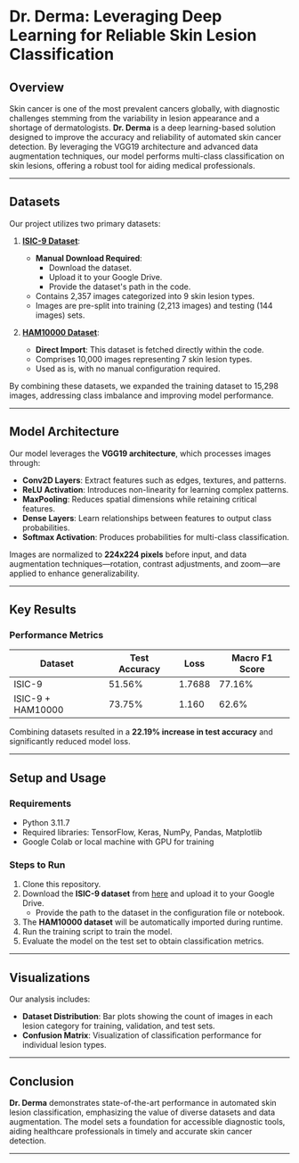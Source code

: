 
# Dr. Derma: Leveraging Deep Learning for Reliable Skin Lesion Classification

## Overview

Skin cancer is one of the most prevalent cancers globally, with diagnostic challenges stemming from the variability in lesion appearance and a shortage of dermatologists. **Dr. Derma** is a deep learning-based solution designed to improve the accuracy and reliability of automated skin cancer detection. By leveraging the VGG19 architecture and advanced data augmentation techniques, our model performs multi-class classification on skin lesions, offering a robust tool for aiding medical professionals.

---

## Datasets

Our project utilizes two primary datasets:

1. **[ISIC-9 Dataset](https://www.isic-archive.com/)**: 
   - **Manual Download Required**: 
     - Download the dataset.
     - Upload it to your Google Drive.
     - Provide the dataset's path in the code.
   - Contains 2,357 images categorized into 9 skin lesion types.
   - Images are pre-split into training (2,213 images) and testing (144 images) sets.

2. **[HAM10000 Dataset](https://www.kaggle.com/datasets/nodoubttome/skin-cancer9-classesisic?resource=download)**:
   - **Direct Import**: This dataset is fetched directly within the code.
   - Comprises 10,000 images representing 7 skin lesion types.
   - Used as is, with no manual configuration required.

By combining these datasets, we expanded the training dataset to 15,298 images, addressing class imbalance and improving model performance.

---

## Model Architecture

Our model leverages the **VGG19 architecture**, which processes images through:

- **Conv2D Layers**: Extract features such as edges, textures, and patterns.
- **ReLU Activation**: Introduces non-linearity for learning complex patterns.
- **MaxPooling**: Reduces spatial dimensions while retaining critical features.
- **Dense Layers**: Learn relationships between features to output class probabilities.
- **Softmax Activation**: Produces probabilities for multi-class classification.

Images are normalized to **224x224 pixels** before input, and data augmentation techniques—rotation, contrast adjustments, and zoom—are applied to enhance generalizability.

---

## Key Results

### Performance Metrics
| Dataset          | Test Accuracy | Loss  | Macro F1 Score |
|-------------------|---------------|-------|----------------|
| ISIC-9           | 51.56%        | 1.7688| 77.16%         |
| ISIC-9 + HAM10000| 73.75%        | 1.160 | 62.6%          |

Combining datasets resulted in a **22.19% increase in test accuracy** and significantly reduced model loss.

---

## Setup and Usage

### Requirements

- Python 3.11.7
- Required libraries: TensorFlow, Keras, NumPy, Pandas, Matplotlib
- Google Colab or local machine with GPU for training

### Steps to Run

1. Clone this repository.
2. Download the **ISIC-9 dataset** from [here](https://www.isic-archive.com/) and upload it to your Google Drive.
   - Provide the path to the dataset in the configuration file or notebook.
3. The **HAM10000 dataset** will be automatically imported during runtime.
4. Run the training script to train the model.
5. Evaluate the model on the test set to obtain classification metrics.

---

## Visualizations

Our analysis includes:

- **Dataset Distribution**: Bar plots showing the count of images in each lesion category for training, validation, and test sets.
- **Confusion Matrix**: Visualization of classification performance for individual lesion types.

---

## Conclusion

**Dr. Derma** demonstrates state-of-the-art performance in automated skin lesion classification, emphasizing the value of diverse datasets and data augmentation. The model sets a foundation for accessible diagnostic tools, aiding healthcare professionals in timely and accurate skin cancer detection.

---

